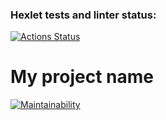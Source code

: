 ### Hexlet tests and linter status:
[![Actions Status](https://github.com/tomilovam/frontend-project-44/actions/workflows/hexlet-check.yml/badge.svg)](https://github.com/tomilovam/frontend-project-44/actions)

# My project name
[![Maintainability](https://api.codeclimate.com/v1/badges/e91b31714758355b5a0e/maintainability)](https://codeclimate.com/github/tomilovam/frontend-project-tomilovam/maintainability)
